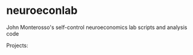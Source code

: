 neuroeconlab
============

John Monterosso's self-control neuroeconomics lab scripts and analysis code

Projects:
